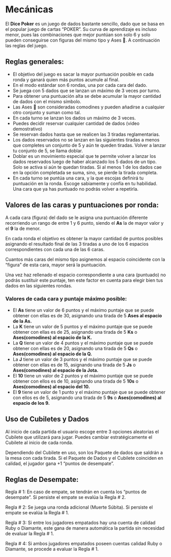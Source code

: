 # Mecánicas

El **Dice Poker** es un juego de dados bastante sencillo, dado que se basa en el popular juego de cartas “POKER”. Su curva de aprendizaje es incluso menor, pues las combinaciones que mejor puntúan son solo 6 y solo pueden conseguirse con figuras del mismo tipo y Ases 🔴. A continuación las reglas del juego.
## **Reglas generales:**

- El objetivo del juego es sacar la mayor puntuación posible en cada ronda y ganará quien más puntos acumule al final.
- En el modo estándar son 6 rondas, una por cada cara del dado.
- Se juega con 5 dados que se lanzan un máximo de 3 veces por turno.
- Para obtener una puntuación alta se debe acumular la mayor cantidad de dados con el mismo símbolo.
- Las Ases 🔴 son consideradas comodines y pueden añadirse a cualquier otro conjunto y suman como tal.
- En cada turno se lanzan los dados un máximo de 3 veces.
- Puedes decidir reservar cualquier cantidad de dados (video demostrativo)
- Se reservan dados hasta que se realicen las 3 tiradas reglamentarias.
- Los dados reservados no se lanzan en las siguientes tiradas a menos que completes un conjunto de 5 y aún te queden tiradas. Volver a lanzar tu conjunto de 5, se llama doblar.
- Doblar es un movimiento especial que te permite volver a lanzar los dados reservados luego de haber alcanzado los 5 dados de un tipo. Solo se activa si aún te quedan tiradas. Si al menos 1 de los dados cae en la opción completada se suma, sino, se pierde la tirada completa.
- En cada turno se puntúa una cara, y la que escojas definirá tu puntuación en la ronda. Escoge sabiamente y confía en tu habilidad. Una cara que ya has puntuado no podrás volver a repetirla.

## Valores de las caras y puntuaciones por ronda:

A cada cara (figura) del dado se le asigna una puntuación diferente recorriendo un rango de entre 1 y 6 punto, siendo el **As** la de mayor valor y el **9** la de menor. 

En cada ronda el objetivo es obtener la mayor cantidad de puntos posibles asignando el resultado final de las 3 tiradas a uno de los 6 espacios correspondientes con cada una de las 6 caras.

Cuantos más caras del mismo tipo asignemos al espacio coincidente con la “figura” de esta cara, mayor será la puntuación.

Una vez haz rellenado el espacio correspondiente a una cara (puntuado) no podrás sustituir este puntaje, ten este factor en cuenta para elegir bien tus dados en las  siguientes rondas.

### Valores de cada cara y puntaje máximo posible:

- El **As** tiene un valor de 6 puntos y el máximo puntaje que se puede obtener con ellas es de 30, asignando una tirada de 5 **Ases al espacio de la As.**
- La **K** tiene un valor de 5 puntos y el máximo puntaje que se puede obtener con ellas es de 25, asignando una tirada de 5 **Ks** o **Ases(comodines) al espacio de la K.**
- La **Q** tiene un valor de 4 puntos y el máximo puntaje que se puede obtener con ellas es de 20, asignando una tirada de 5 **Qs** o **Ases(comodines) al espacio de la Q.**
- La **J** tiene un valor de 3 puntos y el máximo puntaje que se puede obtener con ellas es de 15, asignando una tirada de 5 **Js** o **Ases(comodines) al espacio de la Jota.**
- El **10** tiene un valor de 2 puntos y el máximo puntaje que se puede obtener con ellos es de 10, asignando una tirada de 5 **10s** o **Ases(comodines) al espacio del 10.**
- El **9** tiene un valor de 1 punto y el máximo puntaje que se puede obtener con ellos es de 5, asignando una tirada de 5 **9s** o **Ases(comodines) al espacio de los 9.**

## Uso de Cubiletes y Dados

Al inicio de cada partida el usuario escoge entre 3 opciones aleatorias el Cubilete que utilizará para jugar. Puedes cambiar estratégicamente el Cubilete al inicio de cada ronda.

Dependiendo del Cubilete en uso, son los Paquete de dados que saldrán a la mesa con cada tirada. Si el Paquete de Dados y el Cubilete coinciden en calidad, el jugador gana +1 “puntos de desempate”.

## Reglas de Desempate:

Regla # 1: En caso de empate, se tendrán en cuenta los “puntos de desempate”. Si persiste el empate se evalúa la Regla # 2.

Regla # 2: Se juega una ronda adicional (Muerte Súbita). Si persiste el empate se evalúa la Regla # 1.

Regla # 3: Si entre los jugadores empatados hay una cuenta de calidad Ruby o Diamante, este gana de manera automática la partida sin necesidad de evaluar la Regla # 1.

Regla # 4: Si ambos jugadores empatados poseen cuentas calidad Ruby o Diamante, se procede a evaluar la Regla # 1.


